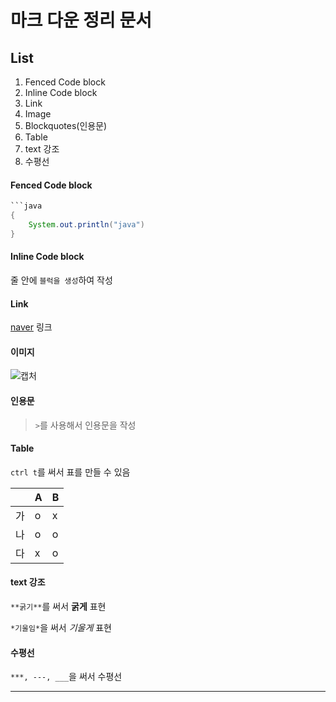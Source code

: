# 마크 다운 정리 문서



## List

1. Fenced Code block
2. Inline Code block
3. Link
4. Image
5. Blockquotes(인용문)
6. Table
7. text 강조
8. 수평선



#### Fenced Code block

```java
```java
{
    System.out.println("java")
}
```



#### Inline Code block

줄 안에 `블럭을 생성`하여 작성



#### Link

 [naver](https://www.naver.com) 링크



#### 이미지

![캡처](C:/Users/user/Desktop/TIL/md-images/%EC%BA%A1%EC%B2%98.PNG)

#### 인용문

> `>`를 사용해서 인용문을 작성



#### Table

`ctrl t`를 써서 표를 만들 수 있음

|      | A    | B    |
| ---- | ---- | ---- |
| 가   | o    | x    |
| 나   | o    | o    |
| 다   | x    | o    |



#### text 강조

`**굵기**`를 써서 **굵게** 표현

`*기울임*`을 써서 *기울게* 표현



#### 수평선

`***, ---, ___`을 써서 수평선

***

